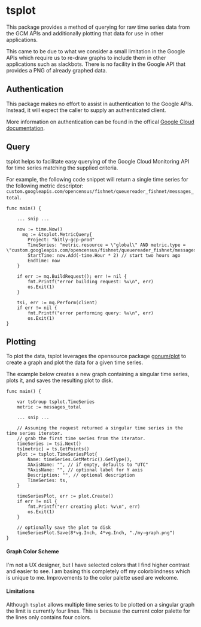 # tsplot
This package provides a method of querying for raw time series data from the GCM APIs and additionally plotting that data for use in other applications.

This came to be due to what we consider a small limitation in the Google APIs which require us to re-draw graphs to include them in other applications such as
slackbots. There is no facility in the Google API that provides a PNG of already graphed data.

## Authentication
This package makes no effort to assist in authentication to the Google APIs.
Instead, it will expect the caller to supply an authenticated client.

More information on authentication can be found in the offical [Google Cloud documentation](https://cloud.google.com/docs/authentication).

## Query
tsplot helps to facilitate easy querying of the Google Cloud Monitoring API for time series matching the supplied criteria.

For example, the following code snippet will return a single time series for the following metric descriptor: `custom.googleapis.com/opencensus/fishnet/queuereader_fishnet/messages_total`.
```
func main() {

    ... snip ...

    now := time.Now()
	  mq := &tsplot.MetricQuery{
        Project: "bitly-gcp-prod"
        TimeSeries: "metric.resource = \"global\" AND metric.type = \"custom.googleapis.com/opencensus/fishnet/queuereader_fishnet/messages_total\""
        StartTime: now.Add(-time.Hour * 2) // start two hours ago
        EndTime: now
    }

    if err := mq.BuildRequest(); err != nil {
        fmt.Printf("error building request: %v\n", err)
        os.Exit(1)
    }

    tsi, err := mq.Perform(client)
    if err != nil {
        fmt.Printf("error performing query: %v\n", err)
        os.Exit(1)
}
```

## Plotting
To plot the data, tsplot leverages the opensource package [gonum/plot](github.com/gonum/plot) to create a graph and plot the data for a given time series.

The example below creates a new graph containing a singular time series, plots it, and saves the resulting plot to disk.
```
func main() {

    var tsGroup tsplot.TimeSeries
    metric := messages_total

    ... snip ...

    // Assuming the request returned a singular time series in the time series iterator.
    // grab the first time series from the iterator.
    timeSeries := tsi.Next()
    ts[metric] = ts.GetPoints()
    plot := tsplot.TimeSeriesPlot{
        Name: timeSeries.GetMetric().GetType(),
        XAxisName: "", // if empty, defaults to "UTC"
        YAxisName: "", // optional label for Y axis
        Description: "", // optional description
        TimeSeries: ts,
    }

    timeSeriesPlot, err := plot.Create()
    if err != nil {
        fmt.Printf("err creating plot: %v\n", err)
        os.Exit(1)
    }

    // optionally save the plot to disk
    timeSeriesPlot.Save(8*vg.Inch, 4*vg.Inch, "./my-graph.png")
}
```

#### Graph Color Scheme
I'm not a UX designer, but I have selected colors that I find higher contrast
and easier to see. I am basing this completely off my colorblindness which is 
unique to me. Improvements to the color palette used are welcome.

#### Limitations
Although `tsplot` allows multiple time series to be plotted on a singular graph the limit is currently four lines. This is because the current color palette for the lines only contains four colors.
